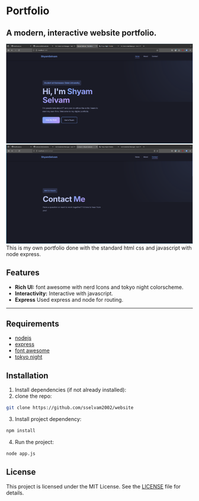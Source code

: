 # Portfolio

## A modern, interactive website portfolio.

![landing page](landing.png)
![contact page](contact.png)
This is my own portfolio done with the standard html css and javascript with node express.

## Features

- **Rich UI:** font awesome with nerd Icons and tokyo night colorscheme.
- **Interactivity:** Interactive with javascript.
- **Express** Used express and node for routing.

---

## Requirements

- [nodejs](https://nodejs.org/en/download)
- [express](https://www.npmjs.com/package/express)
- [font awesome](https://cdnjs.cloudflare.com/ajax/libs/font-awesome/6.5.1/css/all.min.css)
- [tokyo night](https://lospec.com/palette-list/tokyo-night)

## Installation

1. Install dependencies (if not already installed):
2. clone the repo:

```sh
git clone https://github.com/sselvam2002/website
```

3. Install project dependency:

```sh
npm install
```

4. Run the project:

```sh
node app.js
```

## License

This project is licensed under the MIT License. See the [LICENSE](./LICENSE) file for details.
